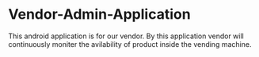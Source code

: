 # Vendor-Admin-Application
This android application is for our vendor. 
By this application vendor will continuously moniter the avilability of product inside the vending machine. 
